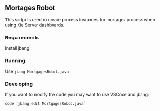 Mortages Robot
--

This script is used to create process instances for mortages process when using Kie Server dashboards.

### Requirements

Install jbang.

### Running

Use `jbang MortgagesRobot.java`

### Developing

If you want to modify the code you may want to use VSCode and jbang:

~~~
code `jbang edit MortgagesRobot.java`
~~~

